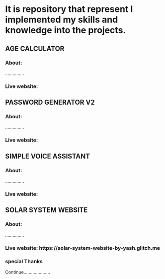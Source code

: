 <h1>It is repository that represent I implemented my skills and knowledge into the projects.</h1>

<h2>AGE CALCULATOR</h2>
<h3>About:</h3>
<p>...............</p>
<h3>Live website: </h3>

<h2>PASSWORD GENERATOR V2</h2>
<h3>About:</h3>
<p>...............</p>
<h3>Live website: </h3>

<h2>SIMPLE VOICE ASSISTANT</h2>
<h3>About:</h3>
<p>...............</p>
<h3>Live website: </h3>

<h2>SOLAR SYSTEM WEBSITE</h2>
<h3>About:</h3>
<p>...............</p>
<h3>Live website: https://solar-system-website-by-yash.glitch.me</h3>
<h3> special Thanks</h3>
Continue.....................
